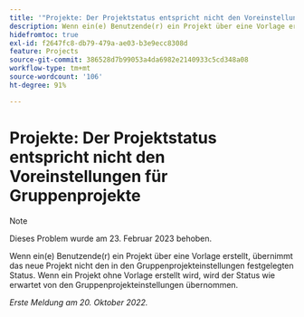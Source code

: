 ```yaml
---
title: '"Projekte: Der Projektstatus entspricht nicht den Voreinstellungen für Gruppenprojekte.'
description: Wenn ein(e) Benutzende(r) ein Projekt über eine Vorlage erstellt, übernimmt das neue Projekt nicht den in den Gruppenprojekteinstellungen festgelegten Status. Wenn ein Projekt ohne Vorlage erstellt wird, wird der Status wie erwartet von den Gruppenprojekteinstellungen übernommen.
hidefromtoc: true
exl-id: f2647fc8-db79-479a-ae03-b3e9ecc8308d
feature: Projects
source-git-commit: 386528d7b99053a4da6982e2140933c5cd348a08
workflow-type: tm+mt
source-wordcount: '106'
ht-degree: 91%

---
```


# Projekte: Der Projektstatus entspricht nicht den Voreinstellungen für Gruppenprojekte

>[!NOTE]
>
>Dieses Problem wurde am 23. Februar 2023 behoben.

Wenn ein(e) Benutzende(r) ein Projekt über eine Vorlage erstellt, übernimmt das neue Projekt nicht den in den Gruppenprojekteinstellungen festgelegten Status. Wenn ein Projekt ohne Vorlage erstellt wird, wird der Status wie erwartet von den Gruppenprojekteinstellungen übernommen.

_Erste Meldung am 20. Oktober 2022._
